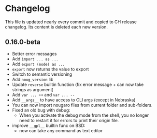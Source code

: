 # Changelog
This file is updated nearly every commit and copied to GH release changelog. Its content is deleted each new version.

## 0.16.0-beta
* Better error messages
* Add `import ... as ...`
* Add `export (node) as ...`
* `export` now returns the value to export
* Switch to semantic versioning
* Add `noug_version` lib
* Update `reverse` builtin function (fix error message + can now take strings as argument)
* Add `var ... ++` and `var ... --`
* Add `__args__` to have access to CLI args (except in Nebraska)
* You can now import nougaro files from current folder and sub-folders.
* Fixed an old bug with debug:
  * When you activate the debug mode from the shell, you no longer need to restart it for errors to print their origin file.
* improve `__gpl__` builtin func on BSD:
  * now can take any command as text editor
